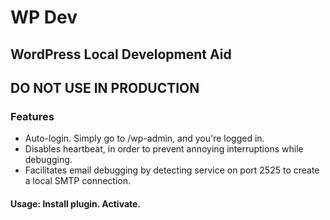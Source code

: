 # WP Dev

## WordPress Local Development Aid

## DO NOT USE IN PRODUCTION

### Features
- Auto-login. Simply go to /wp-admin, and you're logged in.
- Disables heartbeat, in order to prevent annoying interruptions while debugging.
- Facilitates email debugging by detecting service on port 2525 to create a local SMTP connection.

#### Usage: Install plugin. Activate.
